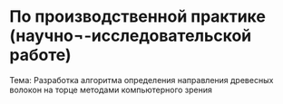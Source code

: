 # По производственной практике (научно¬-исследовательской работе)
Тема: Разработка алгоритма определения направления древесных волокон на торце методами компьютерного зрения

